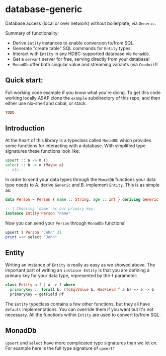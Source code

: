 # database-generic

Database access (local or over network) without boilerplate, via `Generic`.

Summary of functionality:
 - Derive `Entity` instances to enable conversion to/from SQL.
 - Generate "create table" SQL commands for `Entity` types.
 - Interact with `Entity` in any HDBC-supported database via `MonadDb`.
 - Get a `servant` server for free, serving directly from your database!
 - `MonadDb` offer both singular value and streaming variants (via `Conduit`)!
 
## Quick start:

Full working code example if you know what you're doing. To get this code
working locally ASAP clone the `example` subdirectory of this repo, and then
either use nix-shell and cabal, or stack.

``` hs
TODO
```

## Introduction

At the heart of this library is a typeclass called `MonadDb` which provides some
functions for interacting with a database. With simplified type signatures these
functions look like:

``` hs
upsert :: a -> m ()
select :: b -> m (Maybe a)
-- etc..
```

In order to send your data types through the `MonadDb` functions your data type
needs to A. derive `Generic` and B. implement `Entity`. This is as simple as:

``` hs
data Person = Person { name :: String, age :: Int } deriving Generic

-- | Choosing 'name' as our primary key.
instance Entity Person "name"
```

Now you can send your `Person` through `MonadDb` functions!

``` hs
upsert $ Person "John" 21
print =<< select "John"
```

## Entity

Writing an instance of `Entity` is really as easy as we showed above. The
important part of writing an `instance Entity` is that you are defining a
primary key for your data type, represented by the `f` parameter:

``` hs
class Entity a f | a -> f where
  primaryKey :: forall b. (ToSqlValue b, HasField f a b) => a -> b
  primaryKey = getField @f
```

The `Entity` typeclass contains a few other functions, but they all have
`default` implementations. You can override them if you want but it's not
necessary. All the functions within `Entity` are used to convert to/from SQL.

## MonadDb

`upsert` and `select` have more complicated type signatures than we let on. For
example here is the full type signature of `upsertT`
